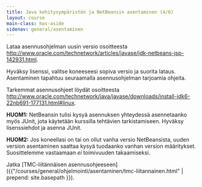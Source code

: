 ```yaml
---
title: Java kehitysympäristön ja NetBeansin asentaminen (4/6)
layout: course
main-class: has-aside
sidenav: general/asentaminen
---
```


Lataa asennusohjelman uusin versio osoitteesta <http://www.oracle.com/technetwork/articles/javase/jdk-netbeans-jsp-142931.html>.

Hyväksy lisenssi, valitse koneeseesi sopiva versio ja suorita lataus. Asentaminen tapahtuu seuraamalla asennusohjelman tarjoamia ohjeita. 

Tarkemmat asennusohjeet löydät osoitteesta <http://www.oracle.com/technetwork/java/javase/downloads/install-jdk6-22nb691-177131.html#linux>.

**HUOM1:** NetBeansin tulisi kysyä asennuksen yhteydessä asennetaanko myös JUnit, jota käytetään kurssilla tehtävien tarkistamiseen. Hyväksy lisenssiehdot ja asenna JUnit.

**HUOM2:** Jos koneellasi on tai on ollut vanha versio NetBeansista, uuden version asentaminen saattaa kysyä tuodaanko vanhan version määritykset. Suosittelemme vastaamaan *ei* toimivuuden takaamiseksi.

Jatka [TMC-liitännäisen asennusohjeeseen]({{"/courses/general/ohjelmointi/asentaminen/tmc-liitannainen.html" | prepend: site.basepath }}).
